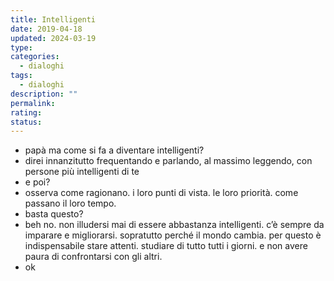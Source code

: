 ```yaml
---
title: Intelligenti
date: 2019-04-18
updated: 2024-03-19
type: 
categories:
  - dialoghi
tags:
  - dialoghi
description: ""
permalink: 
rating: 
status: 
---
```


- papà ma come si fa a diventare intelligenti?
- direi innanzitutto frequentando e parlando, al massimo leggendo, con persone più intelligenti di te
- e poi?
- osserva come ragionano. i loro punti di vista. le loro priorità. come passano il loro tempo.
- basta questo?
- beh no. non illudersi mai di essere abbastanza intelligenti. c’è sempre da imparare e migliorarsi. sopratutto perché il mondo cambia. per questo è indispensabile stare attenti. studiare di tutto tutti i giorni. e non avere paura di confrontarsi con gli altri.
- ok
